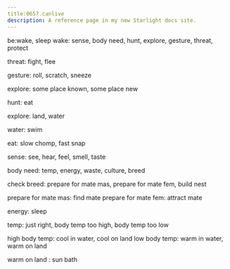 ```yaml
---
title:0657.canlive
description: A reference page in my new Starlight docs site.
---
```

be:wake, sleep 
wake: sense, body need, hunt, explore, gesture, threat, protect

threat: fight, flee 

gesture: roll, scratch, sneeze 

explore: some place known, some place new 

hunt: eat 

explore: land, water 

water: swim

eat: slow chomp, fast snap 

sense: see, hear, feel, smell, taste 

body need: temp, energy, waste, culture, breed 

check breed: prepare for mate mas, prepare for mate fem, build nest

prepare for mate mas: find mate
prepare for mate fem: attract mate 

energy: sleep 

temp: just right, body temp too high, body temp too low 

high body temp: cool in water, cool on land 
low body temp: warm in water, warm on land 

warm on land : sun bath 


